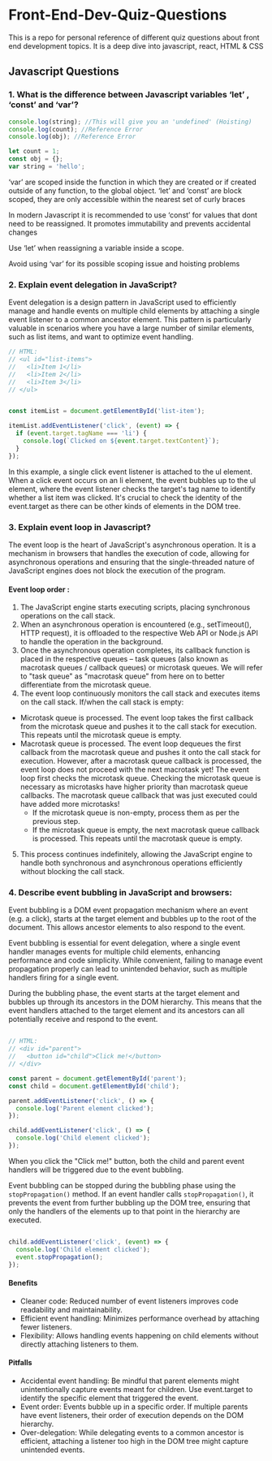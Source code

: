 # Front-End-Dev-Quiz-Questions
This is a repo for personal reference of different quiz questions about front end development topics. It is a deep dive into javascript, react, HTML &amp; CSS


## Javascript Questions 

### 1. What is the difference between Javascript variables ‘let’ , ‘const’ and  ‘var’?

```jsx
console.log(string); //This will give you an 'undefined' (Hoisting)
console.log(count); //Reference Error
console.log(obj); //Reference Error

let count = 1;
const obj = {};
var string = 'hello';
```

‘var’ are scoped inside the function in which they are created or  if created outside of any function, to the global object. ‘let’ and ‘const’ are block scoped, they are only accessible within the nearest set of curly braces

In modern Javascript it is recommended to use ‘const’ for values that dont need to be reassigned. It promotes immutability and prevents accidental changes

Use ‘let’ when reassigning a variable inside a scope.

Avoid using ‘var’ for its possible scoping issue and hoisting problems

### 2.  Explain event delegation in JavaScript? 
Event delegation is a design pattern in JavaScript used to efficiently manage and handle events on multiple child elements by attaching a single event listener to a common ancestor element. This pattern is particularly valuable in scenarios where you have a large number of similar elements, such as list items, and want to optimize event handling.

```jsx
// HTML:
// <ul id="list-items">
//   <li>Item 1</li>
//   <li>Item 2</li>
//   <li>Item 3</li>
// </ul>


const itemList = document.getElementById('list-item');

itemList.addEventListener('click', (event) => {
  if (event.target.tagName === 'li') {
    console.log(`Clicked on ${event.target.textContent}`);
  }
});
```
In this example, a single click event listener is attached to the ul element. When a click event occurs on an li element, the event bubbles up to the ul element, where the event listener checks the target's tag name to identify whether a list item was clicked. It's crucial to check the identity of the event.target as there can be other kinds of elements in the DOM tree.

### 3.  Explain event loop in Javascript?

The event loop is the heart of JavaScript's asynchronous operation. It is a mechanism in browsers that handles the execution of code, allowing for asynchronous operations and ensuring that the single-threaded nature of JavaScript engines does not block the execution of the program.

#### Event loop order :
1. The JavaScript engine starts executing scripts, placing synchronous operations on the call stack.
1. When an asynchronous operation is encountered (e.g., setTimeout(), HTTP request), it is offloaded to the respective Web API or Node.js API to handle the operation in the background.
1. Once the asynchronous operation completes, its callback function is placed in the respective queues – task queues (also known as macrotask queues / callback queues) or microtask queues. We will refer to "task queue" as "macrotask queue" from here on to better differentiate from the microtask queue.
1. The event loop continuously monitors the call stack and executes items on the call stack. If/when the call stack is empty:
  - Microtask queue is processed. The event loop takes the first callback from the microtask queue and pushes it to the call stack for execution. This repeats until the microtask queue is empty.
  - Macrotask queue is processed. The event loop dequeues the first callback from the macrotask queue and pushes it onto the call stack for execution. However, after a macrotask queue callback is processed, the event loop does not proceed with       the next macrotask yet! The event loop first checks the microtask queue. Checking the microtask queue is necessary as microtasks have higher priority than macrotask queue callbacks. The macrotask queue callback that was just executed could        have added more microtasks!
    - If the microtask queue is non-empty, process them as per the previous step.
    - If the microtask queue is empty, the next macrotask queue callback is processed. This repeats until the macrotask queue is empty.
5. This process continues indefinitely, allowing the JavaScript engine to handle both synchronous and asynchronous operations efficiently without blocking the call stack.

### 4. Describe event bubbling in JavaScript and browsers:
Event bubbling is a DOM event propagation mechanism where an event (e.g. a click), starts at the target element and bubbles up to the root of the document. This allows ancestor elements to also respond to the event.

Event bubbling is essential for event delegation, where a single event handler manages events for multiple child elements, enhancing performance and code simplicity. While convenient, failing to manage event propagation properly can lead to unintended behavior, such as multiple handlers firing for a single event.

During the bubbling phase, the event starts at the target element and bubbles up through its ancestors in the DOM hierarchy. This means that the event handlers attached to the target element and its ancestors can all potentially receive and respond to the event.
```jsx

// HTML:
// <div id="parent">
//   <button id="child">Click me!</button>
// </div>

const parent = document.getElementById('parent');
const child = document.getElementById('child');

parent.addEventListener('click', () => {
  console.log('Parent element clicked');
});

child.addEventListener('click', () => {
  console.log('Child element clicked');
});
```
When you click the "Click me!" button, both the child and parent event handlers will be triggered due to the event bubbling.

Event bubbling can be stopped during the bubbling phase using the `stopPropagation()` method. If an event handler calls `stopPropagation()`, it prevents the event from further bubbling up the DOM tree, ensuring that only the handlers of the elements up to that point in the hierarchy are executed.
```jsx

child.addEventListener('click', (event) => {
  console.log('Child element clicked');
  event.stopPropagation();
});

```

#### Benefits
- Cleaner code: Reduced number of event listeners improves code readability and maintainability.
- Efficient event handling: Minimizes performance overhead by attaching fewer listeners.
- Flexibility: Allows handling events happening on child elements without directly attaching listeners to them.
#### Pitfalls
- Accidental event handling: Be mindful that parent elements might unintentionally capture events meant for children. Use event.target to identify the specific element that triggered the event.
- Event order: Events bubble up in a specific order. If multiple parents have event listeners, their order of execution depends on the DOM hierarchy.
- Over-delegation: While delegating events to a common ancestor is efficient, attaching a listener too high in the DOM tree might capture unintended events.
